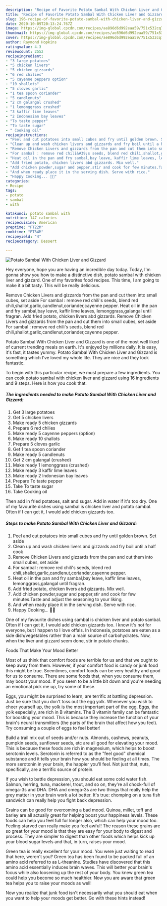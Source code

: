 ```yaml
---
description: "Recipe of Favorite Potato Sambal With Chicken Liver and Gizzard"
title: "Recipe of Favorite Potato Sambal With Chicken Liver and Gizzard"
slug: 196-recipe-of-favorite-potato-sambal-with-chicken-liver-and-gizzard
date: 2020-10-09T20:13:24.767Z
image: https://img-global.cpcdn.com/recipes/ae896d6d992eaa59/751x532cq70/potato-sambal-with-chicken-liver-and-gizzard-recipe-main-photo.jpg
thumbnail: https://img-global.cpcdn.com/recipes/ae896d6d992eaa59/751x532cq70/potato-sambal-with-chicken-liver-and-gizzard-recipe-main-photo.jpg
cover: https://img-global.cpcdn.com/recipes/ae896d6d992eaa59/751x532cq70/potato-sambal-with-chicken-liver-and-gizzard-recipe-main-photo.jpg
author: Raymond Hopkins
ratingvalue: 4.3
reviewcount: 2552
recipeingredient:
- "3 large potatoes"
- "5 chicken livers"
- "5 chicken gizzards"
- "6 red chilies"
- "5 cayenne peppers option"
- "10 shallots"
- "5 cloves garlic"
- "1 tea spoon coriander"
- "5 candlenuts"
- "2 cm galangal crushed"
- "1 lemonggrass crushed"
- "3 kaffir lime leaves"
- "2 Indonesian bay leaves"
- "To taste pepper"
- "To taste sugar"
- " Cooking oil"
recipeinstructions:
- "Peel and cut potatoes into small cubes and fry until golden brown. Set aside"
- "Clean up and wash chicken livers and gizzards and fry boil until a half cook"
- "Remove Chicken Livers and gizzards from the pan and cut them into small cubes, set aside"
- "For sambal : remove red chili&#39;s seeds, blend red chili,shallot,garlic,candlenut,coriander,cayenne pepper."
- "Heat oil in the pan and fry sambal,bay leave, kaffir lime leaves, lemonggrass,galangal until fragran."
- "Add fried potato, chicken livers abd gizzards. Mix well."
- "Add chicken powder,sugar and pepper,stir and cook for few minutes.Taste and adjust the seasoning to your liking."
- "And when ready place it in the serving dish. Serve with rice."
- "Happy Cooking... 🥳🥳"
categories:
- Recipe
tags:
- potato
- sambal
- with

katakunci: potato sambal with 
nutrition: 147 calories
recipecuisine: American
preptime: "PT22M"
cooktime: "PT34M"
recipeyield: "4"
recipecategory: Dessert

---
```



![Potato Sambal With Chicken Liver and Gizzard](https://img-global.cpcdn.com/recipes/ae896d6d992eaa59/751x532cq70/potato-sambal-with-chicken-liver-and-gizzard-recipe-main-photo.jpg)

Hey everyone, hope you are having an incredible day today. Today, I'm gonna show you how to make a distinctive dish, potato sambal with chicken liver and gizzard. One of my favorites food recipes. This time, I am going to make it a bit tasty. This will be really delicious.

Remove Chicken Livers and gizzards from the pan and cut them into small cubes, set aside For sambal : remove red chili&#39;s seeds, blend red chili,shallot,garlic,candlenut,coriander,cayenne pepper. Heat oil in the pan and fry sambal,bay leave, kaffir lime leaves, lemonggrass,galangal until fragran. Add fried potato, chicken livers abd gizzards. Remove Chicken Livers and gizzards from the pan and cut them into small cubes, set aside For sambal : remove red chili&#39;s seeds, blend red chili,shallot,garlic,candlenut,coriander,cayenne pepper.

Potato Sambal With Chicken Liver and Gizzard is one of the most well liked of current trending meals on earth. It's enjoyed by millions daily. It is easy, it's fast, it tastes yummy. Potato Sambal With Chicken Liver and Gizzard is something which I've loved my whole life. They are nice and they look fantastic.


To begin with this particular recipe, we must prepare a few ingredients. You can cook potato sambal with chicken liver and gizzard using 16 ingredients and 9 steps. Here is how you cook that.

<!--inarticleads1-->

##### The ingredients needed to make Potato Sambal With Chicken Liver and Gizzard:

1. Get 3 large potatoes
1. Get 5 chicken livers
1. Make ready 5 chicken gizzards
1. Prepare 6 red chilies
1. Make ready 5 cayenne peppers (option)
1. Make ready 10 shallots
1. Prepare 5 cloves garlic
1. Get 1 tea spoon coriander
1. Make ready 5 candlenuts
1. Get 2 cm galangal (crushed)
1. Make ready 1 lemonggrass (crushed)
1. Make ready 3 kaffir lime leaves
1. Make ready 2 Indonesian bay leaves
1. Prepare To taste pepper
1. Take To taste sugar
1. Take  Cooking oil


Then add in fried potatoes, salt and sugar. Add in water if it&#39;s too dry. One of my favourite dishes using sambal is chicken liver and potato sambal. Often if I can get it, I would add chicken gizzards too. 

<!--inarticleads2-->

##### Steps to make Potato Sambal With Chicken Liver and Gizzard:

1. Peel and cut potatoes into small cubes and fry until golden brown. Set aside
1. Clean up and wash chicken livers and gizzards and fry boil until a half cook
1. Remove Chicken Livers and gizzards from the pan and cut them into small cubes, set aside
1. For sambal : remove red chili&#39;s seeds, blend red chili,shallot,garlic,candlenut,coriander,cayenne pepper.
1. Heat oil in the pan and fry sambal,bay leave, kaffir lime leaves, lemonggrass,galangal until fragran.
1. Add fried potato, chicken livers abd gizzards. Mix well.
1. Add chicken powder,sugar and pepper,stir and cook for few minutes.Taste and adjust the seasoning to your liking.
1. And when ready place it in the serving dish. Serve with rice.
1. Happy Cooking... 🥳🥳


One of my favourite dishes using sambal is chicken liver and potato sambal. Often if I can get it, I would add chicken gizzards too. I know it&#39;s not for everyone, but I happen to I love offals. In Indonesia, potatoes are eaten as a side dish/vegetables rather than a main source of carbohydrates. Now, when the liver and gizzard seem done, stir in potato chunks. 

Foods That Make Your Mood Better


Most of us think that comfort foods are terrible for us and that we ought to keep away from them. However, if your comfort food is candy or junk food this might be true. Soemtimes, comfort foods can be very healthy and good for us to consume. There are some foods that, when you consume them, may boost your mood. If you seem to be a little bit down and you're needing an emotional pick me up, try some of these.

Eggs, you might be surprised to learn, are terrific at battling depression. Just be sure that you don't toss out the egg yolk. Whenever you wish to cheer yourself up, the yolk is the most important part of the egg. Eggs, the yolk especially, are rich in B vitamins. The B vitamin family can be fantastic for boosting your mood. This is because they increase the function of your brain's neural transmitters (the parts of the brain that affect how you feel). Try consuming a couple of eggs to feel better!

Build a trail mix out of seeds and/or nuts. Almonds, cashews, peanuts, pumpkin seeds, sunflower seeds, etc are all good for elevating your mood. This is because these foods are rich in magnesium, which helps to boost serotonin levels. Serotonin is referred to as the "feel good" chemical substance and it tells your brain how you should be feeling at all times. The more serotonin in your brain, the happier you'll feel. Not just that, nuts, specifically, are a terrific source of protein.

If you wish to battle depression, you should eat some cold water fish. Salmon, herring, tuna, mackerel, trout, and so on, they're all chock-full of omega-3s and DHA. DHA and omega-3s are two things that really help the grey matter in your brain work a lot better. It's true: chomping on a tuna fish sandwich can really help you fight back depression. 

Grains can be good for overcoming a bad mood. Quinoa, millet, teff and barley are all actually great for helping boost your happiness levels. These foods can help you feel full for longer also, which can help your mood too. Feeling starved can really make you feel awful! The reason these grains are so great for your mood is that they are easy for your body to digest and process. They are simpler to digest than other foods which helps kick up your blood sugar levels and that, in turn, raises your mood.

Green tea is really excellent for your mood. You were just waiting to read that here, weren't you? Green tea has been found to be packed full of an amino acid referred to as L-theanine. Studies have discovered that this amino acid essentially induces brain waves. This will better your brain's focus while also loosening up the rest of your body. You knew green tea could help you become so much healthier. Now you are aware that green tea helps you to raise your moods as well!

Now you realize that junk food isn't necessarily what you should eat when you want to help your moods get better. Go  with  these hints  instead!

